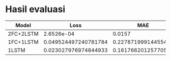 # Hasil evaluasi


Model | Loss | MAE
--- | --- | ---
2FC+2LSTM | 2.6526e-04 |  0.0157
1FC+1LSTM | 0.049524497240781784 | 0.22787199914455414
1LSTM | 0.023027976974844933 | 0.1617662012577057